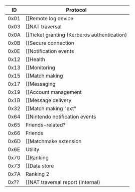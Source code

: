 | ID | Protocol |
| --- | --- |
| 0x01 | [[Remote log device | Remote Log Device Protocol]] |
| 0x03 | [[NAT traversal | NAT Traversal Protocol]] |
| 0x0A | [[Ticket granting (Kerberos authentication) | Authentication Protocol]] |
| 0x0B | [[Secure connection | Secure Protocol]] |
| 0x0E | [[Notification events | Notification Protocol]] |
| 0x12 | [[Health | Health Protocol]] |
| 0x13 | [[Monitoring | Monitoring Protocol]] |
| 0x15 | [[Match making | Match Making Protocol]] |
| 0x17 | [[Messaging | Messaging Protocol]] |
| 0x19 | [[Account management | Account Management Protocol]] |
| 0x1B | [[Message delivery | Message Delivery Protocol]] |
| 0x32 | [[Match making "ext" | Match Making Protocol Ext]] |
| 0x64 | [[Nintendo notification events | Nintendo Notification Event Protocol]] |
| 0x65 | Friends-related? |
| 0x66 | Friends |
| 0x6D | [[Matchmake extension | Matchmake Extension Protocol]] |
| 0x6E | Utility |
| 0x70 | [[Ranking | Ranking Protocol]] |
| 0x73 | [[Data store | Data Store Protocol]] |
| 0x7A | Ranking 2 |
| 0x?? | [[NAT traversal report (internal) | NAT Traversal Report Internal Protocol]] |